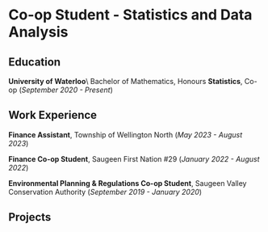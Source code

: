 # Co-op Student - Statistics and Data Analysis

## Education
**University of Waterloo**\\
Bachelor of Mathematics, Honours **Statistics**, Co-op (_September 2020 - Present_)

## Work Experience
**Finance Assistant**, Township of Wellington North (_May 2023 - August 2023_)

**Finance Co-op Student**, Saugeen First Nation #29 (_January 2022 - August 2022_)

**Environmental Planning & Regulations Co-op Student**, Saugeen Valley Conservation Authority (_September 2019 - January 2020_)

## Projects

